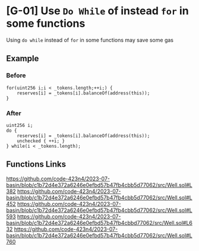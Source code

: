 # [G-01] Use `Do While` of instead `for` in some functions

Using `do while` instead of `for` in some functions may save some gas

## Example

### Before
```sol
for(uint256 i;i < _tokens.length;++i;) {
    reserves[i] = _tokens[i].balanceOf(address(this));
}
```


### After
```
uint256 i;
do {
    reserves[i] = _tokens[i].balanceOf(address(this));
    unchecked { ++i; }
} while(i < _tokens.length);

```

## Functions Links
https://github.com/code-423n4/2023-07-basin/blob/c1b72d4e372a6246e0efbd57b47fb4cbb5d77062/src/Well.sol#L382
https://github.com/code-423n4/2023-07-basin/blob/c1b72d4e372a6246e0efbd57b47fb4cbb5d77062/src/Well.sol#L452
https://github.com/code-423n4/2023-07-basin/blob/c1b72d4e372a6246e0efbd57b47fb4cbb5d77062/src/Well.sol#L593
https://github.com/code-423n4/2023-07-basin/blob/c1b72d4e372a6246e0efbd57b47fb4cbbd77062/src/Well.sol#L632
https://github.com/code-423n4/2023-07-basin/blob/c1b72d4e372a6246e0efbd57b47fb4cbb5d77062/src/Well.sol#L760
